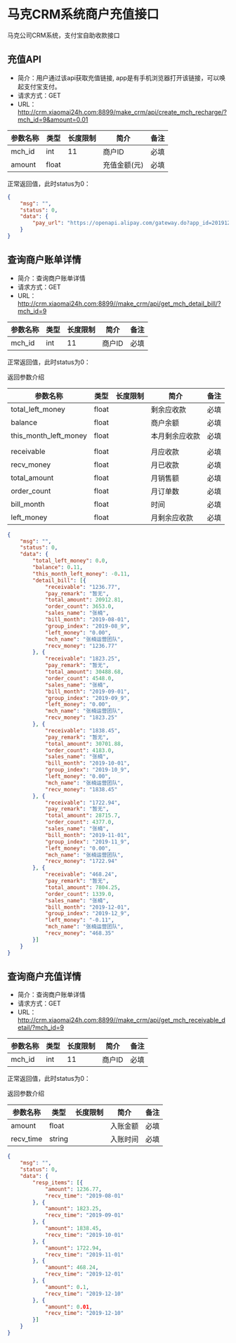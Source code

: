 # 马克CRM系统商户充值接口
马克公司CRM系统，支付宝自助收款接口


## 充值API
- 简介：用户通过该api获取充值链接, app是有手机浏览器打开该链接，可以唤起支付宝支付。
- 请求方式：GET
- URL：http://crm.xiaomai24h.com:8899/make_crm/api/create_mch_recharge/?mch_id=9&amount=0.01

|  参数名称 | 类型 | 长度限制  | 简介  | 备注  |
| ------------ | ------------ |------------ | ------------ | ------------ |
| mch_id  | int | 11 |  商户ID | 必填  |
| amount | float |  | 充值金额(元)  |  必填 |

正常返回值，此时status为0：

```json
{
	"msg": "",
	"status": 0,
	"data": {
		"pay_url": "https://openapi.alipay.com/gateway.do?app_id=2019120769766164&biz_content=%7B%22out_trade_no%22%3A60008%2C%22product_code%22%3A%22QUICK_WAP_PAY%22%2C%22total_amount%22%3A%220.01%22%2C%22subject%22%3A%22recharge%22%7D&charset=utf-8&method=alipay.trade.wap.pay&notify_url=https%3A%2F%2Fapi.lufff.com%2Fnotify%2F&sign_type=RSA2&timestamp=2019-12-11+03%3A30%3A00&version=1.0&sign=odbmLQ1dZGMsA9PClkkS%2FBSKwv14bLlWYkrPbIAP3nCdvYGlo0PYbl8cogB6S9s6QYZzpFVbTYKwSjg0KTUNqOiqksb4fxhh8VDM2m7KKAaUviuS8%2B8kN%2B3npGIxgSE5fKo7Sq1DWCCX21sPi6DPapYOC5sd%2Bhu0NKHctN8%2FgOZjLIHR5Nt4bBcKJVfhuWlGJtekDm%2B8o8ZqZa5JLSzcGVFD1Il%2FoeTP%2Bgkwpa38X360zHwFi5nZXLJ%2FFmBLaFRcefhRmdmfs1uB3A7ahg%2FKBScDGR4mnTZ3IVcDuMDO0z2WO%2FLuRDme%2BhNUdhBSJDADnHuyX0zcoee%2F4XwdAjOnaw%3D%3D"
	}
}
```


## 查询商户账单详情
- 简介：查询商户账单详情
- 请求方式：GET
- URL：http://crm.xiaomai24h.com:8899//make_crm/api/get_mch_detail_bill/?mch_id=9

|  参数名称 | 类型 | 长度限制  | 简介  | 备注  |
| ------------ | ------------ |------------ | ------------ | ------------ |
| mch_id  | int | 11 |  商户ID | 必填  |

正常返回值，此时status为0：

返回参数介绍

|  参数名称 | 类型 | 长度限制  | 简介  | 备注  |
| ------------ | ------------ |------------ | ------------ | ------------ |
| total_left_money  | float |  |  剩余应收款 | 必填  |
| balance  | float |  |  商户余额 | 必填  |
| this_month_left_money  | float |  |  本月剩余应收款 | 必填  |
|   |  |  |   |   |
| receivable  | float |  |  月应收款 | 必填  |
| recv_money  | float |  |  月已收款| 必填  |
| total_amount  | float |  |  月销售额| 必填  |
| order_count  | float |  |  月订单数| 必填  |
| bill_month  | float |  |  时间| 必填  |
| left_money  | float |  |  月剩余应收款| 必填  |


```json
{
	"msg": "",
	"status": 0,
	"data": {
		"total_left_money": 0.0,
		"balance": 0.11,
		"this_month_left_money": -0.11,
		"detail_bill": [{
			"receivable": "1236.77",
			"pay_remark": "暂无",
			"total_amount": 20912.81,
			"order_count": 3653.0,
			"sales_name": "张楠",
			"bill_month": "2019-08-01",
			"group_index": "2019-08_9",
			"left_money": "0.00",
			"mch_name": "张楠运营团队",
			"recv_money": "1236.77"
		}, {
			"receivable": "1823.25",
			"pay_remark": "暂无",
			"total_amount": 30488.68,
			"order_count": 4548.0,
			"sales_name": "张楠",
			"bill_month": "2019-09-01",
			"group_index": "2019-09_9",
			"left_money": "0.00",
			"mch_name": "张楠运营团队",
			"recv_money": "1823.25"
		}, {
			"receivable": "1838.45",
			"pay_remark": "暂无",
			"total_amount": 30701.88,
			"order_count": 4183.0,
			"sales_name": "张楠",
			"bill_month": "2019-10-01",
			"group_index": "2019-10_9",
			"left_money": "0.00",
			"mch_name": "张楠运营团队",
			"recv_money": "1838.45"
		}, {
			"receivable": "1722.94",
			"pay_remark": "暂无",
			"total_amount": 28715.7,
			"order_count": 4377.0,
			"sales_name": "张楠",
			"bill_month": "2019-11-01",
			"group_index": "2019-11_9",
			"left_money": "0.00",
			"mch_name": "张楠运营团队",
			"recv_money": "1722.94"
		}, {
			"receivable": "468.24",
			"pay_remark": "暂无",
			"total_amount": 7804.25,
			"order_count": 1339.0,
			"sales_name": "张楠",
			"bill_month": "2019-12-01",
			"group_index": "2019-12_9",
			"left_money": "-0.11",
			"mch_name": "张楠运营团队",
			"recv_money": "468.35"
		}]
	}
}
```

## 查询商户充值详情
- 简介：查询商户账单详情
- 请求方式：GET
- URL：http://crm.xiaomai24h.com:8899//make_crm/api/get_mch_receivable_detail/?mch_id=9

|  参数名称 | 类型 | 长度限制  | 简介  | 备注  |
| ------------ | ------------ |------------ | ------------ | ------------ |
| mch_id  | int | 11 |  商户ID | 必填  |

正常返回值，此时status为0：

返回参数介绍

|  参数名称 | 类型 | 长度限制  | 简介  | 备注  |
| ------------ | ------------ |------------ | ------------ | ------------ |
| amount  | float |  |  入账金额 | 必填  |
| recv_time  | string |  |  入账时间 | 必填  |

```json
{
	"msg": "",
	"status": 0,
	"data": {
		"resp_items": [{
			"amount": 1236.77,
			"recv_time": "2019-08-01"
		}, {
			"amount": 1823.25,
			"recv_time": "2019-09-01"
		}, {
			"amount": 1838.45,
			"recv_time": "2019-10-01"
		}, {
			"amount": 1722.94,
			"recv_time": "2019-11-01"
		}, {
			"amount": 468.24,
			"recv_time": "2019-12-01"
		}, {
			"amount": 0.1,
			"recv_time": "2019-12-10"
		}, {
			"amount": 0.01,
			"recv_time": "2019-12-10"
		}]
	}
}
```